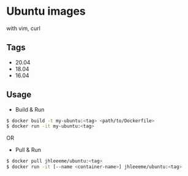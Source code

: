 # Ubuntu images
with vim, curl

## Tags
- 20.04
- 18.04
- 16.04

## Usage
- Build & Run
```bash
$ docker build -t my-ubuntu:<tag> <path/to/Dockerfile>
$ docker run -it my-ubuntu:<tag>
```

OR

- Pull & Run
```bash
$ docker pull jhleeeme/ubuntu:<tag>
$ docker run -it [--name <container-name>] jhleeeme/ubuntu:<tag>
```
